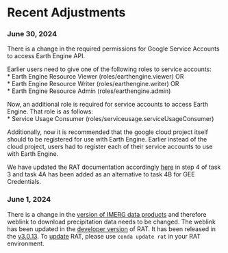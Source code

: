 # Recent Adjustments

### June 30, 2024
There is a change in the required permissions for Google Service Accounts to access Earth Engine API.  

Earlier users need to give one of the following roles to service accounts:  
    * Earth Engine Resource Viewer (roles/earthengine.viewer) OR  
    * Earth Engine Resource Writer (roles/earthengine.writer) OR  
    * Earth Engine Resource Admin (roles/earthengine.admin)  

Now, an additional role is required for service accounts to access Earth Engine. That role is as follows:  
    * Service Usage Consumer (roles/serviceusage.serviceUsageConsumer)

Additionally, now it is recommended that the google cloud project itself should to be registered for use with Earth Engine. Earlier instead of the cloud project, users had to register each of their service accounts to use with Earth Engine.  

We have updated the RAT documentation accordingly [here](../../QuickStart/GettingReady/#gee-credentials) in step 4 of task 3 and task 4A has been added as an alternative to task 4B for GEE Credentials.

### June 1, 2024
There is a change in the [version of IMERG data products](https://gpm.nasa.gov/data/news/imerg-v07b-early-and-late-run-begin-production) and therefore weblink to download precipitation data needs to be changed. The weblink has been updated in the [developer version](../../Development/DeveloperVersion/) of RAT. It has been released in the [v3.0.13](../../Development/PatchNotes/#v3013). To [update](https://conda.io/projects/conda/en/latest/commands/update.html) RAT, please use `conda update rat` in your RAT environment. 



